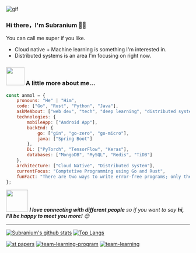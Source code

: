 ![gif](https://github.com/SuperSupeng/SuperSupeng/blob/master/about.gif)

### Hi there，I'm Subranium 🙋‍♂️
You can call me super if you like.

- Cloud native + Machine learning is something I'm interested in.
- Distributed systems is an area I'm focusing on right now.

### <img src="https://media.giphy.com/media/VgCDAzcKvsR6OM0uWg/giphy.gif" width="50"> A little more about me...  

```javascript
const anmol = {
    pronouns: "He" | "Him",
    code: ["Go", "Rust", "Python", "Java"],
    askMeAbout: ["web dev", "tech", "deep learning", "distributed system", "Micro service"],
    technologies: {
        mobileApp: ["Android App"],
        backEnd: {
            go: ["gin", "go-zero", "go-micro"],
            java: ["Spring Boot"]
        },
        DL: ["PyTorch", "TensorFlow", "Keras"],
        databases: ["MongoDB", "MySQL", "Redis", "TiDB"]
    },
    architecture: ["Cloud Native", "Distributed system"],
    currentFocus: "Comptetive Programming using Go and Rust",
    funFact: "There are two ways to write error-free programs; only the third one works"
};
```

<img src="https://media.giphy.com/media/LnQjpWaON8nhr21vNW/giphy.gif" width="60"> <em><b>I love connecting with different people</b> so if you want to say <b>hi, I'll be happy to meet you more!</b> 😊</em>

---

[![Subranium's github stats](https://github-readme-stats.vercel.app/api?username=SuperSupeng&show_icons=true&theme=merko)](https://github.com/anuraghazra/github-readme-stats) [![Top Langs](https://github-readme-stats.vercel.app/api/top-langs/?username=SuperSupeng&layout=compact&theme=merko)](https://github.com/anuraghazra/github-readme-stats)


[![st papers](https://github-readme-stats.vercel.app/api/pin/?username=Knowledge-Precipitation-Tribe&repo=Spatio-Temporal-papers&theme=merko)](https://github.com/Knowledge-Precipitation-Tribe/Spatio-Temporal-papers)
[![team-learning-program](https://github-readme-stats.vercel.app/api/pin/?username=datawhalechina&repo=team-learning-program&theme=merko)](https://github.com/datawhalechina/team-learning-program)
[![team-learning](https://github-readme-stats.vercel.app/api/pin/?username=datawhalechina&repo=team-learning&theme=merko)](https://github.com/datawhalechina/team-learning)
